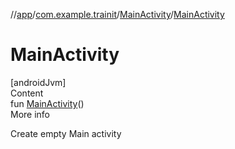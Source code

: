 //[app](../../../index.md)/[com.example.trainit](../index.md)/[MainActivity](index.md)/[MainActivity](-main-activity.md)



# MainActivity  
[androidJvm]  
Content  
fun [MainActivity](-main-activity.md)()  
More info  


Create empty Main activity

  




